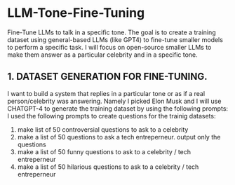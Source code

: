 # LLM-Tone-Fine-Tuning
Fine-Tune LLMs to talk in a specific tone. The goal is to create a training dataset using general-based LLMs (like GPT4) to fine-tune smaller models to perform a specific task.
I will focus on open-source smaller LLMs to make them answer as a particular celebrity and in a specific tone. 
## 1. DATASET GENERATION FOR FINE-TUNING.
I want to build a system that replies in a particular tone or as if a real person/celebrity was answering. Namely I picked Elon Musk and I will use CHATGPT-4 to generate the training dataset by using the following prompts: 
I used the following prompts to create questions for the trainig datasets:
  1. make list of 50 controversial questions to ask to a celebrity
  2. make a list of 50 questions to ask a tech entreperneur. output only the questions
  3. make a list of 50 funny questions to ask to a celebrity / tech entreperneur
  4. make a list of 50 hilarious questions to ask to a celebrity / tech entreperneur
     
